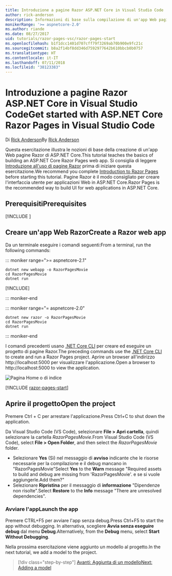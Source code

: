 ```yaml
---
title: Introduzione a pagine Razor ASP.NET Core in Visual Studio Code
author: rick-anderson
description: Informazioni di base sulla compilazione di un'app Web pagine Razor ASP.NET Core con Visual Studio Code.
monikerRange: '>= aspnetcore-2.0'
ms.author: riande
ms.date: 08/27/2017
uid: tutorials/razor-pages-vsc/razor-pages-start
ms.openlocfilehash: b1f1dcc1401d707cff79f3269ab70b900e9fc21c
ms.sourcegitcommit: b8a2f14bf8dd346d7592977642b610bbcb0b0757
ms.translationtype: HT
ms.contentlocale: it-IT
ms.lasthandoff: 07/11/2018
ms.locfileid: "38123383"
---
```

# <a name="get-started-with-aspnet-core-razor-pages-in-visual-studio-code"></a><span data-ttu-id="220cb-103">Introduzione a pagine Razor ASP.NET Core in Visual Studio Code</span><span class="sxs-lookup"><span data-stu-id="220cb-103">Get started with ASP.NET Core Razor Pages in Visual Studio Code</span></span>

<span data-ttu-id="220cb-104">Di [Rick Anderson](https://twitter.com/RickAndMSFT)</span><span class="sxs-lookup"><span data-stu-id="220cb-104">By [Rick Anderson](https://twitter.com/RickAndMSFT)</span></span>

<span data-ttu-id="220cb-105">Questa esercitazione illustra le nozioni di base della creazione di un'app Web pagine Razor di ASP.NET Core.</span><span class="sxs-lookup"><span data-stu-id="220cb-105">This tutorial teaches the basics of building an ASP.NET Core Razor Pages web app.</span></span> <span data-ttu-id="220cb-106">Si consiglia di leggere [Introduzione all'uso di pagine Razor](xref:razor-pages/index) prima di iniziare questa esercitazione.</span><span class="sxs-lookup"><span data-stu-id="220cb-106">We recommend you complete [Introduction to Razor Pages](xref:razor-pages/index) before starting this tutorial.</span></span> <span data-ttu-id="220cb-107">Pagine Razor è il modo consigliato per creare l'interfaccia utente per applicazioni Web in ASP.NET Core.</span><span class="sxs-lookup"><span data-stu-id="220cb-107">Razor Pages is the recommended way to build UI for web applications in ASP.NET Core.</span></span>

## <a name="prerequisites"></a><span data-ttu-id="220cb-108">Prerequisiti</span><span class="sxs-lookup"><span data-stu-id="220cb-108">Prerequisites</span></span>

[!INCLUDE [](~/includes/net-core-prereqs-vscode.md)]

## <a name="create-a-razor-web-app"></a><span data-ttu-id="220cb-109">Creare un'app Web Razor</span><span class="sxs-lookup"><span data-stu-id="220cb-109">Create a Razor web app</span></span>

<span data-ttu-id="220cb-110">Da un terminale eseguire i comandi seguenti:</span><span class="sxs-lookup"><span data-stu-id="220cb-110">From a terminal, run the following commands:</span></span>

::: moniker range=">= aspnetcore-2.1"

```console
dotnet new webapp -o RazorPagesMovie
cd RazorPagesMovie
dotnet run
```

[!INCLUDE[](~/includes/webapp-alias-notice.md)]

::: moniker-end

::: moniker range="= aspnetcore-2.0"

```console
dotnet new razor -o RazorPagesMovie
cd RazorPagesMovie
dotnet run
```

::: moniker-end

<span data-ttu-id="220cb-111">I comandi precedenti usano [.NET Core CLI](https://docs.microsoft.com/dotnet/core/tools/dotnet) per creare ed eseguire un progetto di pagine Razor.</span><span class="sxs-lookup"><span data-stu-id="220cb-111">The preceding commands use the [.NET Core CLI](https://docs.microsoft.com/dotnet/core/tools/dotnet) to create and run a Razor Pages project.</span></span> <span data-ttu-id="220cb-112">Aprire un browser all'indirizzo http://localhost:5000 per visualizzare l'applicazione.</span><span class="sxs-lookup"><span data-stu-id="220cb-112">Open a browser to http://localhost:5000 to view the application.</span></span>

![Pagina Home o di indice](../razor-pages/razor-pages-start/_static/home.png)

[!INCLUDE [razor-pages-start](../../includes/RP/razor-pages-start.md)]

## <a name="open-the-project"></a><span data-ttu-id="220cb-114">Aprire il progetto</span><span class="sxs-lookup"><span data-stu-id="220cb-114">Open the project</span></span>

<span data-ttu-id="220cb-115">Premere Ctrl + C per arrestare l'applicazione.</span><span class="sxs-lookup"><span data-stu-id="220cb-115">Press Ctrl+C to shut down the application.</span></span>

<span data-ttu-id="220cb-116">Da Visual Studio Code (VS Code), selezionare **File > Apri cartella**, quindi selezionare la cartella *RazorPagesMovie*.</span><span class="sxs-lookup"><span data-stu-id="220cb-116">From Visual Studio Code (VS Code), select **File > Open Folder**, and then select the *RazorPagesMovie* folder.</span></span>

- <span data-ttu-id="220cb-117">Selezionare **Yes** (Sì) nel messaggio di **avviso** indicante che le risorse necessarie per la compilazione e il debug mancano in "RazorPagesMovie"</span><span class="sxs-lookup"><span data-stu-id="220cb-117">Select **Yes** to the **Warn** message "Required assets to build and debug are missing from 'RazorPagesMovie'.</span></span> <span data-ttu-id="220cb-118">e se si vuole aggiungerle.</span><span class="sxs-lookup"><span data-stu-id="220cb-118">Add them?"</span></span>
- <span data-ttu-id="220cb-119">Selezionare **Ripristina** per il messaggio di **informazione** "Dipendenze non risolte".</span><span class="sxs-lookup"><span data-stu-id="220cb-119">Select **Restore** to the **Info** message "There are unresolved dependencies".</span></span>

### <a name="launch-the-app"></a><span data-ttu-id="220cb-120">Avviare l'app</span><span class="sxs-lookup"><span data-stu-id="220cb-120">Launch the app</span></span>

<span data-ttu-id="220cb-121">Premere CTRL+F5 per avviare l'app senza debug.</span><span class="sxs-lookup"><span data-stu-id="220cb-121">Press Ctrl+F5 to start the app without debugging.</span></span> <span data-ttu-id="220cb-122">In alternativa, scegliere **Avvia senza eseguire debug** dal menu **Debug**.</span><span class="sxs-lookup"><span data-stu-id="220cb-122">Alternatively, from the **Debug** menu, select **Start Without Debugging**.</span></span>

<span data-ttu-id="220cb-123">Nella prossima esercitazione viene aggiunto un modello al progetto.</span><span class="sxs-lookup"><span data-stu-id="220cb-123">In the next tutorial, we add a model to the project.</span></span> 

> [!div class="step-by-step"]
> [<span data-ttu-id="220cb-124">Avanti: Aggiunta di un modello</span><span class="sxs-lookup"><span data-stu-id="220cb-124">Next: Adding a model</span></span>](xref:tutorials/razor-pages-vsc/model)  
